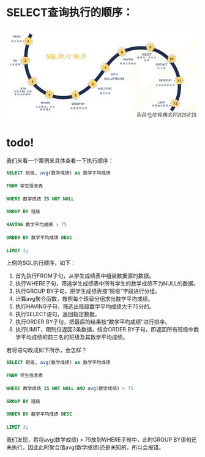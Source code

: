 # **SELECT查询执行的顺序**：

![SQL查询语句的执行顺序解析](.\images\format,png)

# todo!







我们来看一个案例来具体查看一下执行顺序：

```sql
SELECT 班级, avg(数学成绩) as 数学平均成绩

FROM 学生信息表

WHERE 数学成绩 IS NOT NULL 

GROUP BY 班级

HAVING 数学平均成绩 > 75

ORDER BY 数学平均成绩 DESC

LIMIT 3;
```

上例的SQL执行顺序，如下：

1. 首先执行FROM子句，从学生成绩表中组装数据源的数据。
2. 执行WHERE子句，筛选学生成绩表中所有学生的数学成绩不为NULL的数据。
3. 执行GROUP BY子句，把学生成绩表按“班级”字段进行分组。
4. 计算avg聚合函数，按照每个班级分组求出数学平均成绩。
5. 执行HAVING子句，筛选出班级数学平均成绩大于75分的。
6. 执行SELECT语句，返回指定数据。
7. 执行ORDER BY子句，把最后的结果按“数学平均成绩”进行排序。
8. 执行LIMIT，限制仅返回3条数据，结合ORDER BY子句，即返回所有班级中数学平均成绩的前三名的班级及其数学平均成绩。



若将语句改成如下所示，会怎样？

```sql
SELECT 班级, avg(数学成绩) as 数学平均成绩

FROM 学生信息表

WHERE 数学成绩 IS NOT NULL AND avg(数学成绩) > 75

GROUP BY 班级

ORDER BY 数学平均成绩 DESC

LIMIT 3;
```

我们发现，若将avg(数学成绩) > 75放到WHERE子句中，此时GROUP BY语句还未执行，因此此时聚合值avg(数学成绩)还是未知的，所以会报错。